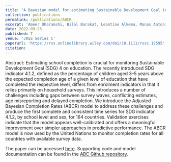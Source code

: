 ```yaml
---
title: "A Bayesian model for estimating Sustainable Development Goal indicator 4.1.2: School completion rates"
collection: publications
permalink: /publications/ABCR
excerpt: 'Ameer Dharamshi, Bilal Barakat, Leontine Alkema, Manos Antoninis'
date: 2022-09-25
published: T
venue: 'JRSS Series C'
paperurl: 'https://rss.onlinelibrary.wiley.com/doi/10.1111/rssc.12595'
citation: 
---
```


Abstract:
Estimating school completion is crucial for monitoring Sustainable Development Goal (SDG) 4 on education. The recently introduced SDG indicator 4.1.2, defined as the percentage of children aged 3–5 years above the expected completion age of a given level of education that have completed the respective level, differs from enrolment indicators in that it relies primarily on household surveys. This introduces a number of challenges including gaps between survey waves, conflicting estimates, age misreporting and delayed completion. We introduce the Adjusted Bayesian Completion Rates (ABCR) model to address these challenges and produce the first complete and consistent time series for SDG indicator 4.1.2, by school level and sex, for 164 countries. Validation exercises indicate that the model appears well-calibrated and offers a meaningful improvement over simpler approaches in predictive performance. The ABCR model is now used by the United Nations to monitor completion rates for all countries with available survey data. 

The paper can be accessed [here](https://rss.onlinelibrary.wiley.com/doi/10.1111/rssc.12595). Supporting code and model documentation can be found in the [ABC Github repository](https://github.com/AmeerD/ABC).
